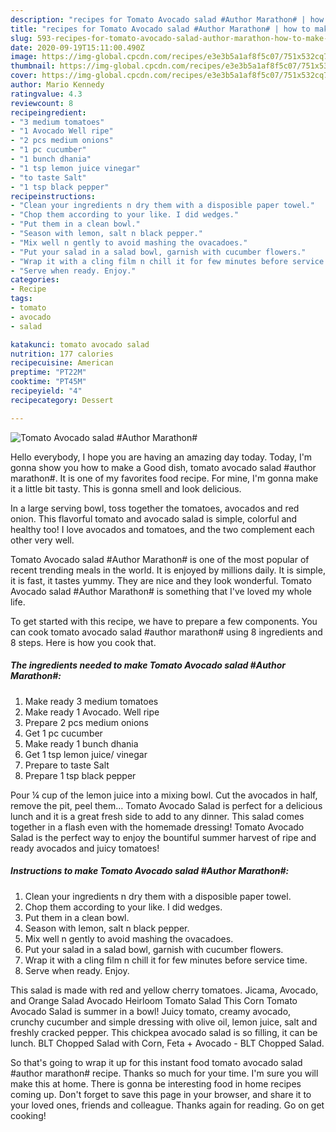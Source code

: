 ```yaml
---
description: "recipes for Tomato Avocado salad #Author Marathon# | how to make easy Tomato Avocado salad #Author Marathon#"
title: "recipes for Tomato Avocado salad #Author Marathon# | how to make easy Tomato Avocado salad #Author Marathon#"
slug: 593-recipes-for-tomato-avocado-salad-author-marathon-how-to-make-easy-tomato-avocado-salad-author-marathon
date: 2020-09-19T15:11:00.490Z
image: https://img-global.cpcdn.com/recipes/e3e3b5a1af8f5c07/751x532cq70/tomato-avocado-salad-author-marathon-recipe-main-photo.jpg
thumbnail: https://img-global.cpcdn.com/recipes/e3e3b5a1af8f5c07/751x532cq70/tomato-avocado-salad-author-marathon-recipe-main-photo.jpg
cover: https://img-global.cpcdn.com/recipes/e3e3b5a1af8f5c07/751x532cq70/tomato-avocado-salad-author-marathon-recipe-main-photo.jpg
author: Mario Kennedy
ratingvalue: 4.3
reviewcount: 8
recipeingredient:
- "3 medium tomatoes"
- "1 Avocado Well ripe"
- "2 pcs medium onions"
- "1 pc cucumber"
- "1 bunch dhania"
- "1 tsp lemon juice vinegar"
- "to taste Salt"
- "1 tsp black pepper"
recipeinstructions:
- "Clean your ingredients n dry them with a disposible paper towel."
- "Chop them according to your like. I did wedges."
- "Put them in a clean bowl."
- "Season with lemon, salt n black pepper."
- "Mix well n gently to avoid mashing the ovacadoes."
- "Put your salad in a salad bowl, garnish with cucumber flowers."
- "Wrap it with a cling film n chill it for few minutes before service time."
- "Serve when ready. Enjoy."
categories:
- Recipe
tags:
- tomato
- avocado
- salad

katakunci: tomato avocado salad 
nutrition: 177 calories
recipecuisine: American
preptime: "PT22M"
cooktime: "PT45M"
recipeyield: "4"
recipecategory: Dessert

---
```



![Tomato Avocado salad #Author Marathon#](https://img-global.cpcdn.com/recipes/e3e3b5a1af8f5c07/751x532cq70/tomato-avocado-salad-author-marathon-recipe-main-photo.jpg)

Hello everybody, I hope you are having an amazing day today. Today, I'm gonna show you how to make a Good dish, tomato avocado salad #author marathon#. It is one of my favorites food recipe. For mine, I'm gonna make it a little bit tasty. This is gonna smell and look delicious.

In a large serving bowl, toss together the tomatoes, avocados and red onion. This flavorful tomato and avocado salad is simple, colorful and healthy too! I love avocados and tomatoes, and the two complement each other very well.

Tomato Avocado salad #Author Marathon# is one of the most popular of recent trending meals in the world. It is enjoyed by millions daily. It is simple, it is fast, it tastes yummy. They are nice and they look wonderful. Tomato Avocado salad #Author Marathon# is something that I've loved my whole life.


To get started with this recipe, we have to prepare a few components. You can cook tomato avocado salad #author marathon# using 8 ingredients and 8 steps. Here is how you cook that.

<!--inarticleads1-->

##### The ingredients needed to make Tomato Avocado salad #Author Marathon#:

1. Make ready 3 medium tomatoes
1. Make ready 1 Avocado. Well ripe
1. Prepare 2 pcs medium onions
1. Get 1 pc cucumber
1. Make ready 1 bunch dhania
1. Get 1 tsp lemon juice/ vinegar
1. Prepare to taste Salt
1. Prepare 1 tsp black pepper


Pour ¼ cup of the lemon juice into a mixing bowl. Cut the avocados in half, remove the pit, peel them… Tomato Avocado Salad is perfect for a delicious lunch and it is a great fresh side to add to any dinner. This salad comes together in a flash even with the homemade dressing! Tomato Avocado Salad is the perfect way to enjoy the bountiful summer harvest of ripe and ready avocados and juicy tomatoes! 

<!--inarticleads2-->

##### Instructions to make Tomato Avocado salad #Author Marathon#:

1. Clean your ingredients n dry them with a disposible paper towel.
1. Chop them according to your like. I did wedges.
1. Put them in a clean bowl.
1. Season with lemon, salt n black pepper.
1. Mix well n gently to avoid mashing the ovacadoes.
1. Put your salad in a salad bowl, garnish with cucumber flowers.
1. Wrap it with a cling film n chill it for few minutes before service time.
1. Serve when ready. Enjoy.


This salad is made with red and yellow cherry tomatoes. Jicama, Avocado, and Orange Salad Avocado Heirloom Tomato Salad This Corn Tomato Avocado Salad is summer in a bowl! Juicy tomato, creamy avocado, crunchy cucumber and simple dressing with olive oil, lemon juice, salt and freshly cracked pepper. This chickpea avocado salad is so filling, it can be lunch. BLT Chopped Salad with Corn, Feta + Avocado - BLT Chopped Salad. 

So that's going to wrap it up for this instant food tomato avocado salad #author marathon# recipe. Thanks so much for your time. I'm sure you will make this at home. There is gonna be interesting food in home recipes coming up. Don't forget to save this page in your browser, and share it to your loved ones, friends and colleague. Thanks again for reading. Go on get cooking!
